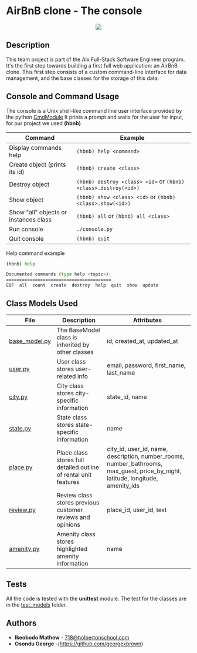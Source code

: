 # AirBnB clone - The console

<p align="center">
    <img src="https://i.imgur.com/JOhaZ5m.png">
</p>

## Description

This team project is part of the Alx Full-Stack Software Engineer program.
It's the first step towards building a first full web application: an AirBnB clone.
This first step consists of a custom command-line interface for data management, and the base classes for the storage of this data.

## Console and Command Usage

The console is a Unix shell-like command line user interface provided by the python [CmdModule](https://wiki.python.org/moin/CmdModule)
It prints a prompt and waits for the user for input, for our project we used **(hbnb)** 

Command | Example
------- | -------
Display commands help | ```(hbnb) help <command>```
Create object (prints its id)| ```(hbnb) create <class>```
Destroy object | ```(hbnb) destroy <class> <id>``` or ```(hbnb) <class>.destroy(<id>)```
Show object | ```(hbnb) show <class> <id>``` or ```(hbnb) <class>.show(<id>)```
Show "all" objects or instances class | ```(hbnb) all``` or ```(hbnb) all <class>```
Run console | ```./console.py```
Quit console | ```(hbnb) quit```


Help command example

```bash
(hbnb) help

Documented commands (type help <topic>):
========================================
EOF  all  count  create  destroy  help  quit  show  update
```

## Class Models Used


File | Description | Attributes
---- | ----------- | ----------
[base_model.py](./models/base_model.py) | The BaseModel class is inherited by other classes | id, created_at, updated_at
[user.py](./models/user.py) | User class stores user-related info | email, password, first_name, last_name
[city.py](./models/city.py) | City class stores city-specific information | state_id, name
[state.py](./models/state.py) | State class stores state-specific information | name
[place.py](./models/place.py) | Place class stores full detailed outline of rental unit features | city_id, user_id, name, description, number_rooms, number_bathrooms, max_guest, price_by_night, latitude, longitude, amenity_ids
[review.py](./models/review.py) | Review class stores previous customer reviews and opinions | place_id, user_id, text
[amenity.py](./models/amenity.py) | Amenity class stores highlighted amenity information | name

## Tests

All the code is tested with the **unittest** module.
The test for the classes are in the [test_models](./tests/test_models/) folder.

## Authors

* **Ikeobodo Mathew** - [718@holbertonschool.com](https://github.com/MCavigli)
* **Osondu George** -(https://github.com/georgexbrown)
